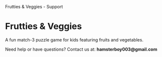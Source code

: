 <!DOCTYPE html>
<html>
  <head>
    Frutties & Veggies - Support
  </head>
  <body>
    <h1>Frutties & Veggies</h1>
    <p>A fun match-3 puzzle game for kids featuring fruits and vegetables.</p>
    <p>Need help or have questions? Contact us at: <strong>hamsterboy003@gmail.com</strong></p>
  </body>
</html>
